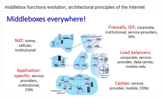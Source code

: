 
middlebox functions
evolution, architectural principles of the Internet


![](image/Pasted%20image%2020241112210151.png)

